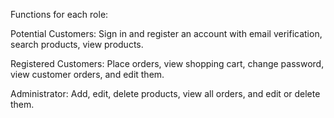 Functions for each role:

 Potential Customers: Sign in and register an account with email verification, search products, view products.

Registered Customers: Place orders, view shopping cart, change password, view customer orders, and edit them.

Administrator: Add, edit, delete products, view all orders, and edit or delete them. 
